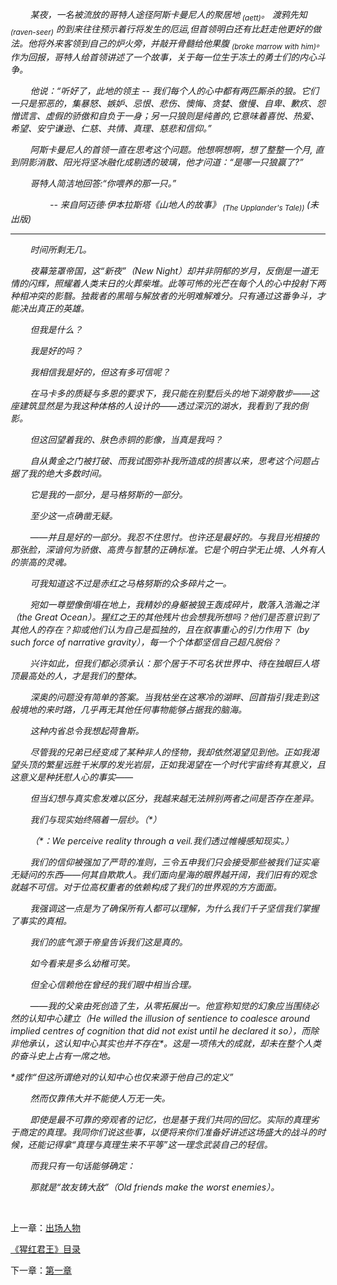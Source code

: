 <i>

        某夜，一名被流放的哥特人途径阿斯卡曼尼人的聚居地<sub> (aett)</sub>。 渡鸦先知 <sub>(raven-seer)</sub> 的到来往往预示着行将发生的厄运,但首领明白还有比赶走他更好的做法。他将外来客领到自己的炉火旁，并敲开骨髓给他果腹 <sub>(broke marrow with him)</sub>。作为回报，哥特人给首领讲述了一个故事，关于每一位生于冻土的勇士们的内心斗争。

        他说：“听好了，此地的领主 -- 我们每个人的心中都有两匹厮杀的狼。它们一只是邪恶的，集暴怒、嫉妒、忌恨、悲伤、懊悔、贪婪、傲慢、自卑、歉疚、怨憎谎言、虚假的骄傲和自负于一身；另一只狼则是纯善的,它意味着喜悦、热爱、希望、安宁谦逊、仁慈、共情、真理、慈悲和信仰。”

        阿斯卡曼尼人的首领一直在思考这个问题。他想啊想啊，想了整整一个月, 直到阴影消散、阳光将坚冰融化成剔透的玻璃，他才问道：“是哪一只狼赢了?”

        哥特人简洁地回答:“你喂养的那一只。”

                -- 来自阿迈德·伊本拉斯塔《山地人的故事》<sub> (The Upplander's Tale)) </sub>(未出版)

</i>

---

<i>

        时间所剩无几。

        夜幕笼罩帝国，这“新夜”（New Night）却并非阴郁的岁月，反倒是一道无情的闪辉，照耀着人类末日的火葬柴堆。此等可怖的光芒在每个人的心中投射下两种相冲突的影翳。独裁者的黑暗与解放者的光明难解难分。只有通过这番争斗，才能决出真正的英雄。

        但我是什么？

        我是好的吗？

        我相信我是好的，但这有多可信呢？

        在马卡多的质疑与多恩的要求下，我只能在别墅后头的地下湖旁散步——这座建筑显然是为我这种体格的人设计的——透过深沉的湖水，我看到了我的倒影。

        但这回望着我的、肤色赤铜的影像，当真是我吗？

        自从黄金之门被打破、而我试图弥补我所造成的损害以来，思考这个问题占据了我的绝大多数时间。

        它是我的一部分，是马格努斯的一部分。

        至少这一点确凿无疑。

        ——并且是好的一部分。我忍不住思忖。也许还是最好的。与我目光相接的那张脸，深谙何为骄傲、高贵与智慧的正确标准。它是个明白学无止境、人外有人的崇高的灵魂。

        可我知道这不过是赤红之马格努斯的众多碎片之一。

        宛如一尊塑像倒塌在地上，我精妙的身躯被狼王轰成碎片，散落入浩瀚之洋（the Great Ocean）。猩红之王的其他残片也会想我所想吗？他们是否意识到了其他人的存在？抑或他们认为自己是孤独的，且在叙事重心的引力作用下（by such force of narrative gravity），每一个个体都坚信自己超凡脱俗？

        兴许如此，但我们都必须承认：那个居于不可名状世界中、待在独眼巨人塔顶最高处的人，才是我们的整体。

        深奥的问题没有简单的答案。当我枯坐在这寒冷的湖畔、回首指引我走到这般境地的来时路，几乎再无其他任何事物能够占据我的脑海。

        这种内省总令我想起荷鲁斯。

        尽管我的兄弟已经变成了某种非人的怪物，我却依然渴望见到他。正如我渴望头顶的繁星远胜千米厚的发光岩层，正如我渴望在一个时代宇宙终有其意义，且这意义是种抚慰人心的事实——

        但当幻想与真实愈发难以区分，我越来越无法辨别两者之间是否存在差异。

        我们与现实始终隔着一层纱。（*）

        （*：We perceive reality through a veil.我们透过帷幔感知现实。）

        我们的信仰被强加了严苛的准则，三令五申我们只会接受那些被我们证实毫无疑问的东西——何其自欺欺人。我们面向星海的眼界越开阔，我们旧有的观念就越不可信。对于位高权重者的依赖构成了我们的世界观的方方面面。

        我强调这一点是为了确保所有人都可以理解，为什么我们千子坚信我们掌握了事实的真相。

        我们的底气源于帝皇告诉我们这是真的。

        如今看来是多么幼稚可笑。

        但全心信赖他在曾经的我们眼中相当合理。

        ——我的父亲由死创造了生，从零拓展出一。他宣称知觉的幻象应当围绕必然的认知中心建立（He willed the illusion of sentience to coalesce around implied centres of cognition that did not exist until he declared it so），而除非他承认，这认知中心其实也并不存在*。这是一项伟大的成就，却未在整个人类的奋斗史上占有一席之地。

*或作“但这所谓绝对的认知中心也仅来源于他自己的定义”

        然而仅靠伟大并不能使人万无一失。

        即使是最不可靠的旁观者的记忆，也是基于我们共同的回忆。实际的真理劣于商定的真理。我同你们说这些事，以便将来你们准备好讲述这场盛大的战斗的时候，还能记得拿“真理与真理生来不平等”这一理念武装自己的轻信。

        而我只有一句话能够确定：

        那就是“故友铸大敌”（Old friends make the worst enemies）。

</i>

 

上一章：[出场人物](DramatisPersonae.md)

[《猩红君王》目录](TheCrimsonKingIndex.md)

下一章：[第一章](chpt1.md)
